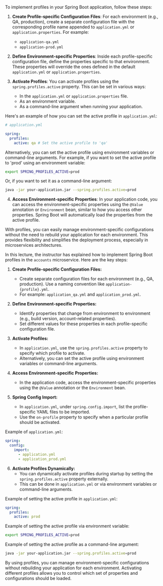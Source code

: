 To implement profiles in your Spring Boot application, follow these steps:

1. **Create Profile-specific Configuration Files**: For each environment (e.g., QA, production), create a separate configuration file with the corresponding profile name appended to `application.yml` or `application.properties`. For example:
   - `application-qa.yml`
   - `application-prod.yml`

2. **Define Environment-specific Properties**: Inside each profile-specific configuration file, define the properties specific to that environment. These properties will override the ones defined in the default `application.yml` or `application.properties`.

3. **Activate Profiles**: You can activate profiles using the `spring.profiles.active` property. This can be set in various ways:
   - In the `application.yml` or `application.properties` file.
   - As an environment variable.
   - As a command-line argument when running your application.

Here's an example of how you can set the active profile in `application.yml`:

```yaml
# application.yml

spring:
  profiles:
    active: qa # Set the active profile to 'qa'
```

Alternatively, you can set the active profile using environment variables or command-line arguments. For example, if you want to set the active profile to 'prod' using an environment variable:

```bash
export SPRING_PROFILES_ACTIVE=prod
```

Or, if you want to set it as a command-line argument:

```bash
java -jar your-application.jar --spring.profiles.active=prod
```

4. **Access Environment-specific Properties**: In your application code, you can access the environment-specific properties using the `@Value` annotation or `Environment` bean, similar to how you access other properties. Spring Boot will automatically load the properties from the active profile.

With profiles, you can easily manage environment-specific configurations without the need to rebuild your application for each environment. This provides flexibility and simplifies the deployment process, especially in microservices architectures.


In this lecture, the instructor has explained how to implement Spring Boot profiles in the `accounts` microservice. Here are the key steps:

1. **Create Profile-specific Configuration Files:**
   - Create separate configuration files for each environment (e.g., QA, production). Use a naming convention like `application-{profile}.yml`.
   - For example: `application_qa.yml` and `application_prod.yml`.

2. **Define Environment-specific Properties:**
   - Identify properties that change from environment to environment (e.g., build version, account-related properties).
   - Set different values for these properties in each profile-specific configuration file.

3. **Activate Profiles:**
   - In `application.yml`, use the `spring.profiles.active` property to specify which profile to activate.
   - Alternatively, you can set the active profile using environment variables or command-line arguments.

4. **Access Environment-specific Properties:**
   - In the application code, access the environment-specific properties using the `@Value` annotation or the `Environment` bean.

5. **Spring Config Import:**
   - In `application.yml`, under `spring.config.import`, list the profile-specific YAML files to be imported.
   - Use the `on-profile` property to specify when a particular profile should be activated.

Example of `application.yml`:

```yaml
spring:
  config:
    import:
      - application.yml
      - application_prod.yml
```

6. **Activate Profiles Dynamically:**
   - You can dynamically activate profiles during startup by setting the `spring.profiles.active` property externally.
   - This can be done in `application.yml` or via environment variables or command-line arguments.

Example of setting the active profile in `application.yml`:

```yaml
spring:
  profiles:
    active: prod
```

Example of setting the active profile via environment variable:

```bash
export SPRING_PROFILES_ACTIVE=prod
```

Example of setting the active profile as a command-line argument:

```bash
java -jar your-application.jar --spring.profiles.active=prod
```

By using profiles, you can manage environment-specific configurations without rebuilding your application for each environment. Activating different profiles allows you to control which set of properties and configurations should be loaded.